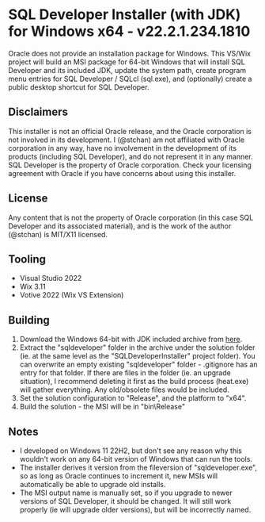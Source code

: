 # SQL Developer Installer (with JDK) for Windows x64 - v22.2.1.234.1810
Oracle does not provide an installation package for Windows. This VS/Wix project will build an MSI package for 64-bit Windows that will install SQL Developer and its included JDK, update the system path, create program menu entries for SQL Developer / SQLcl (sql.exe), and (optionally) create a public desktop shortcut for SQL Developer.

## Disclaimers
This installer is not an official Oracle release, and the Oracle corporation is not involved in its development. I (@stchan) am not affiliated with Oracle corporation in any way, have no involvement in the development of its products (including SQL Developer), and do not represent it in any manner. SQL Developer is the property of Oracle corporation. Check your licensing agreement with Oracle if you have concerns about using this installer.

## License
Any content that is not the property of Oracle corporation (in this case SQL Developer and its associated material), and is the work of the author (@stchan) is MIT/X11 licensed.

## Tooling
* Visual Studio 2022
* Wix 3.11
* Votive 2022 (Wix VS Extension)

## Building
1. Download the Windows 64-bit with JDK included archive from [here](https://www.oracle.com/database/sqldeveloper/technologies/download/).
1. Extract the "sqldeveloper" folder in the archive under the solution folder (ie. at the same level as the "SQLDeveloperInstaller" project folder). You can overwrite an empty existing "sqldeveloper" folder - .gitignore has an entry for that folder. If there are files in the folder (ie. an upgrade situation), I recommend deleting it first as the build process (heat.exe) will gather everything. Any old/obsolete files would be included.
1. Set the solution configuration to "Release", and the platform to "x64".
1. Build the solution - the MSI will be in "bin\Release"

## Notes
* I developed on Windows 11 22H2, but don't see any reason why this wouldn't work on any 64-bit version of Windows that can run the tools.
* The installer derives it version from the fileversion of "sqldeveloper.exe", so as long as Oracle continues to increment it, new MSIs will automatically be able to upgrade old installs.
* The MSI output name is manually set, so if you upgrade to newer versions of SQL Developer, it should be changed. It will still work properly (ie will upgrade older versions), but will be incorrectly named.
